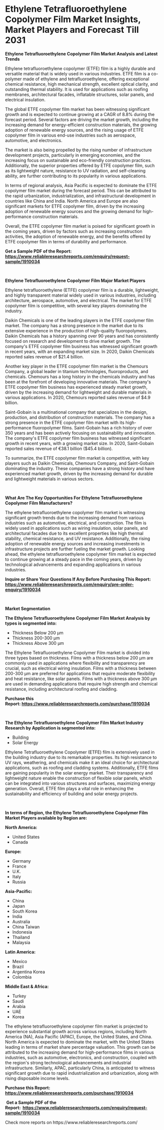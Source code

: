 <p><h1>Ethylene Tetrafluoroethylene Copolymer Film Market Insights, Market Players and Forecast Till 2031</h1></p><p><strong>Ethylene Tetrafluoroethylene Copolymer Film Market Analysis and Latest Trends</strong></p>
<p><p>Ethylene tetrafluoroethylene copolymer (ETFE) film is a highly durable and versatile material that is widely used in various industries. ETFE film is a co-polymer made of ethylene and tetrafluoroethylene, offering exceptional chemical resistance, high mechanical strength, excellent optical clarity, and outstanding thermal stability. It is used for applications such as roofing membranes, architectural facades, inflatable structures, solar panels, and electrical insulation.</p><p>The global ETFE copolymer film market has been witnessing significant growth and is expected to continue growing at a CAGR of 8.8% during the forecast period. Several factors are driving the market growth, including the increasing demand for energy-efficient construction materials, the growing adoption of renewable energy sources, and the rising usage of ETFE copolymer film in various end-use industries such as aerospace, automotive, and electronics.</p><p>The market is also being propelled by the rising number of infrastructure development projects, particularly in emerging economies, and the increasing focus on sustainable and eco-friendly construction practices. Additionally, the superior properties offered by ETFE copolymer film, such as its lightweight nature, resistance to UV radiation, and self-cleaning ability, are further contributing to its popularity in various applications.</p><p>In terms of regional analysis, Asia Pacific is expected to dominate the ETFE copolymer film market during the forecast period. This can be attributed to the rapid urbanization, industrialization, and infrastructural development in countries like China and India. North America and Europe are also significant markets for ETFE copolymer film, driven by the increasing adoption of renewable energy sources and the growing demand for high-performance construction materials.</p><p>Overall, the ETFE copolymer film market is poised for significant growth in the coming years, driven by factors such as increasing construction activities, the adoption of renewable energy, and the benefits offered by ETFE copolymer film in terms of durability and performance.</p></p>
<p><strong>Get a Sample PDF of the Report:&nbsp; <a href="https://www.reliableresearchreports.com/enquiry/request-sample/1910034">https://www.reliableresearchreports.com/enquiry/request-sample/1910034</a></strong></p>
<p>&nbsp;</p>
<p><strong>Ethylene Tetrafluoroethylene Copolymer Film Major Market Players</strong></p>
<p><p>Ethylene tetrafluoroethylene (ETFE) copolymer film is a durable, lightweight, and highly transparent material widely used in various industries, including architecture, aerospace, automotive, and electrical. The market for ETFE copolymer film is competitive, with several key players dominating the industry.</p><p>Daikin Chemicals is one of the leading players in the ETFE copolymer film market. The company has a strong presence in the market due to its extensive experience in the production of high-quality fluoropolymers. Daikin Chemicals has a history spanning over 90 years and has consistently focused on research and development to drive market growth. The company's ETFE copolymer film business has witnessed significant growth in recent years, with an expanding market size. In 2020, Daikin Chemicals reported sales revenue of $21.4 billion.</p><p>Another key player in the ETFE copolymer film market is the Chemours Company, a global leader in titanium technologies, fluoroproducts, and chemicals. Chemours has a long history in the chemicals industry and has been at the forefront of developing innovative materials. The company's ETFE copolymer film business has experienced steady market growth, driven by the increasing demand for lightweight and durable materials in various applications. In 2020, Chemours reported sales revenue of $4.9 billion.</p><p>Saint-Gobain is a multinational company that specializes in the design, production, and distribution of construction materials. The company has a strong presence in the ETFE copolymer film market with its high-performance fluoropolymer films. Saint-Gobain has a rich history of over 350 years and has been actively focusing on sustainability and innovation. The company's ETFE copolymer film business has witnessed significant growth in recent years, with a growing market size. In 2020, Saint-Gobain reported sales revenue of €38.1 billion ($45.4 billion).</p><p>To summarize, the ETFE copolymer film market is competitive, with key players such as Daikin Chemicals, Chemours Company, and Saint-Gobain dominating the industry. These companies have a strong history and have experienced market growth, driven by the increasing demand for durable and lightweight materials in various sectors.</p></p>
<p>&nbsp;</p>
<p><strong>What Are The Key Opportunities For Ethylene Tetrafluoroethylene Copolymer Film Manufacturers?</strong></p>
<p><p>The ethylene tetrafluoroethylene copolymer film market is witnessing significant growth trends due to the increasing demand from various industries such as automotive, electrical, and construction. The film is widely used in applications such as wiring insulation, solar panels, and architectural facades due to its excellent properties like high thermal stability, chemical resistance, and UV resistance. Additionally, the rising adoption of renewable energy sources and increasing investments in infrastructure projects are further fueling the market growth. Looking ahead, the ethylene tetrafluoroethylene copolymer film market is expected to continue growing at a steady pace in the coming years, driven by technological advancements and expanding applications in various industries.</p></p>
<p><strong>Inquire or Share Your Questions If Any Before Purchasing This Report: <a href="https://www.reliableresearchreports.com/enquiry/pre-order-enquiry/1910034">https://www.reliableresearchreports.com/enquiry/pre-order-enquiry/1910034</a></strong></p>
<p>&nbsp;</p>
<p><strong>Market Segmentation</strong></p>
<p><strong>The Ethylene Tetrafluoroethylene Copolymer Film Market Analysis by types is segmented into:</strong></p>
<p><ul><li>Thickness Below 200 µm</li><li>Thickness 200-300 µm</li><li>Thickness Above 300 µm</li></ul></p>
<p><p>The Ethylene Tetrafluoroethylene Copolymer Film market is divided into three types based on thickness. Films with a thickness below 200 µm are commonly used in applications where flexibility and transparency are crucial, such as electrical wiring insulation. Films with a thickness between 200-300 µm are preferred for applications that require moderate flexibility and heat resistance, like solar panels. Films with a thickness above 300 µm are used in demanding applications that require high strength and chemical resistance, including architectural roofing and cladding.</p></p>
<p><strong>Purchase this Report:&nbsp;<a href="https://www.reliableresearchreports.com/purchase/1910034">https://www.reliableresearchreports.com/purchase/1910034</a></strong></p>
<p>&nbsp;</p>
<p><strong>The Ethylene Tetrafluoroethylene Copolymer Film Market Industry Research by Application is segmented into:</strong></p>
<p><ul><li>Building</li><li>Solar Energy</li></ul></p>
<p><p>Ethylene Tetrafluoroethylene Copolymer (ETFE) film is extensively used in the building industry due to its remarkable properties. Its high resistance to UV rays, weathering, and chemicals make it an ideal choice for architectural applications, such as roofing and cladding systems. Additionally, ETFE films are gaining popularity in the solar energy market. Their transparency and lightweight nature enable the construction of flexible solar panels, which can be integrated into various structures and surfaces, maximizing energy generation. Overall, ETFE film plays a vital role in enhancing the sustainability and efficiency of building and solar energy projects.</p></p>
<p>&nbsp;</p>
<p><strong>In terms of Region, the Ethylene Tetrafluoroethylene Copolymer Film Market Players available by Region are:</strong></p>
<p>
    <p> <strong> North America: </strong>
        <ul>
            <li>United States</li>
            <li>Canada</li>
        </ul>
        </p> 
    <p> <strong> Europe: </strong>
        <ul>
            <li>Germany</li>
            <li>France</li>
            <li>U.K.</li>
            <li>Italy</li>
            <li>Russia</li>
        </ul>
        </p> 
    <p> <strong> Asia-Pacific: </strong>
        <ul>
            <li>China</li>
            <li>Japan</li>
            <li>South Korea</li>
            <li>India</li>
            <li>Australia</li>
            <li>China Taiwan</li>
            <li>Indonesia</li>
            <li>Thailand</li>
            <li>Malaysia</li>
        </ul>
        </p> 
    <p> <strong> Latin America: </strong>
        <ul>
            <li>Mexico</li>
            <li>Brazil</li>
            <li>Argentina Korea</li>
            <li>Colombia</li>
        </ul>
        </p> 
    <p> <strong> Middle East & Africa: </strong>
        <ul>
            <li>Turkey</li>
            <li>Saudi</li>
            <li>Arabia</li>
            <li>UAE</li>
            <li>Korea</li>
        </ul>
    </p>
    </p>
<p><p>The ethylene tetrafluoroethylene copolymer film market is projected to experience substantial growth across various regions, including North America (NA), Asia Pacific (APAC), Europe, the United States, and China. North America is expected to dominate the market, with the United States leading in terms of market share percentage valuation. This growth can be attributed to the increasing demand for high-performance films in various industries, such as automotive, electronics, and construction, coupled with the region's strong technological advancements and industrial infrastructure. Similarly, APAC, particularly China, is anticipated to witness significant growth due to rapid industrialization and urbanization, along with rising disposable income levels.</p></p>
<p><strong>Purchase this Report: <a href="https://www.reliableresearchreports.com/purchase/1910034">https://www.reliableresearchreports.com/purchase/1910034</a></strong></p>
<p>&nbsp;<strong>Get a Sample PDF of the Report:&nbsp;&nbsp;<a href="https://www.reliableresearchreports.com/enquiry/request-sample/1910034">https://www.reliableresearchreports.com/enquiry/request-sample/1910034</a></strong></p>
<p><strong></strong></p>
<p>Check more reports on https://www.reliableresearchreports.com/</p>
